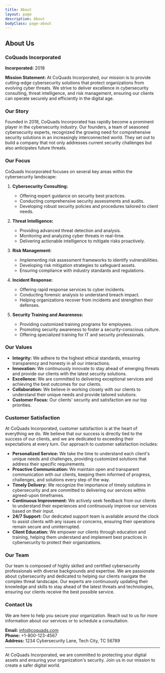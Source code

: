 ```yaml
---
title: About
layout: page
description: About
bodyClass: page-about
---
```


## About Us

### CoQuads Incorporated

**Incorporated:** 2018

**Mission Statement:**
At CoQuads Incorporated, our mission is to provide cutting-edge cybersecurity solutions that protect organizations from evolving cyber threats. We strive to deliver excellence in cybersecurity consulting, threat intelligence, and risk management, ensuring our clients can operate securely and efficiently in the digital age.

### Our Story

Founded in 2018, CoQuads Incorporated has rapidly become a prominent player in the cybersecurity industry. Our founders, a team of seasoned cybersecurity experts, recognized the growing need for comprehensive security solutions in an increasingly interconnected world. They set out to build a company that not only addresses current security challenges but also anticipates future threats.

### Our Focus

CoQuads Incorporated focuses on several key areas within the cybersecurity landscape:

1. **Cybersecurity Consulting:**
   - Offering expert guidance on security best practices.
   - Conducting comprehensive security assessments and audits.
   - Developing robust security policies and procedures tailored to client needs.

2. **Threat Intelligence:**
   - Providing advanced threat detection and analysis.
   - Monitoring and analyzing cyber threats in real-time.
   - Delivering actionable intelligence to mitigate risks proactively.

3. **Risk Management:**
   - Implementing risk assessment frameworks to identify vulnerabilities.
   - Developing risk mitigation strategies to safeguard assets.
   - Ensuring compliance with industry standards and regulations.

4. **Incident Response:**
   - Offering rapid response services to cyber incidents.
   - Conducting forensic analysis to understand breach impact.
   - Helping organizations recover from incidents and strengthen their defenses.

5. **Security Training and Awareness:**
   - Providing customized training programs for employees.
   - Promoting security awareness to foster a security-conscious culture.
   - Offering specialized training for IT and security professionals.

### Our Values

- **Integrity:** We adhere to the highest ethical standards, ensuring transparency and honesty in all our interactions.
- **Innovation:** We continuously innovate to stay ahead of emerging threats and provide our clients with the latest security solutions.
- **Excellence:** We are committed to delivering exceptional services and achieving the best outcomes for our clients.
- **Collaboration:** We believe in working closely with our clients to understand their unique needs and provide tailored solutions.
- **Customer Focus:** Our clients' security and satisfaction are our top priorities.

### Customer Satisfaction

At CoQuads Incorporated, customer satisfaction is at the heart of everything we do. We believe that our success is directly tied to the success of our clients, and we are dedicated to exceeding their expectations at every turn. Our approach to customer satisfaction includes:

- **Personalized Service:** We take the time to understand each client's unique needs and challenges, providing customized solutions that address their specific requirements.
- **Proactive Communication:** We maintain open and transparent communication with our clients, keeping them informed of progress, challenges, and solutions every step of the way.
- **Timely Delivery:** We recognize the importance of timely solutions in cybersecurity and are committed to delivering our services within agreed-upon timeframes.
- **Continuous Improvement:** We actively seek feedback from our clients to understand their experiences and continuously improve our services based on their input.
- **24/7 Support:** Our dedicated support team is available around the clock to assist clients with any issues or concerns, ensuring their operations remain secure and uninterrupted.
- **Client Education:** We empower our clients through education and training, helping them understand and implement best practices in cybersecurity to protect their organizations.

### Our Team

Our team is composed of highly skilled and certified cybersecurity professionals with diverse backgrounds and expertise. We are passionate about cybersecurity and dedicated to helping our clients navigate the complex threat landscape. Our experts are continuously updating their knowledge and skills to stay ahead of the latest threats and technologies, ensuring our clients receive the best possible service.

### Contact Us

We are here to help you secure your organization. Reach out to us for more information about our services or to schedule a consultation.

**Email:** info@coquads.com  
**Phone:** +1-800-123-4567  
**Address:** 1234 Cybersecurity Lane, Tech City, TC 56789

---

At CoQuads Incorporated, we are committed to protecting your digital assets and ensuring your organization's security. Join us in our mission to create a safer digital world.
